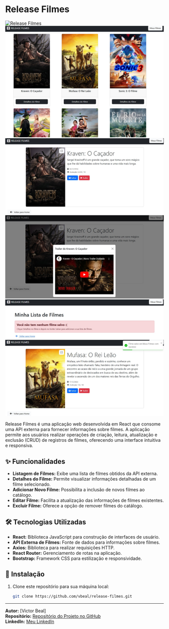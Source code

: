 # Release Filmes

![Release Filmes](assets/release-filmes.gif)
![Release Filmes](assets/capatura_1.jpg)
![Release Filmes](assets/capatura_2.jpg)
![Release Filmes](assets/capatura_3.jpg)
![Release Filmes](assets/capatura_4.jpg)
![Release Filmes](assets/capatura_5.jpg)

Release Filmes é uma aplicação web desenvolvida em React que consome uma API externa para fornecer informações sobre filmes. A aplicação permite aos usuários realizar operações de criação, leitura, atualização e exclusão (CRUD) de registros de filmes, oferecendo uma interface intuitiva e responsiva.

## ✨ Funcionalidades

- **Listagem de Filmes:** Exibe uma lista de filmes obtidos da API externa.
- **Detalhes do Filme:** Permite visualizar informações detalhadas de um filme selecionado.
- **Adicionar Novo Filme:** Possibilita a inclusão de novos filmes ao catálogo.
- **Editar Filme:** Facilita a atualização das informações de filmes existentes.
- **Excluir Filme:** Oferece a opção de remover filmes do catálogo.

## 🛠️ Tecnologias Utilizadas

- **React:** Biblioteca JavaScript para construção de interfaces de usuário.
- **API Externa de Filmes:** Fonte de dados para informações sobre filmes.
- **Axios:** Biblioteca para realizar requisições HTTP.
- **React Router:** Gerenciamento de rotas na aplicação.
- **Bootstrap:** Framework CSS para estilização e responsividade.

## 🚀 Instalação

1. Clone este repositório para sua máquina local:

   ```bash
   git clone https://github.com/vbeal/release-filmes.git
   ```

---

**Autor:** [Victor Beal]  
**Repositório:** [Repositório do Projeto no GitHub](https://github.com/vbeal?tab=repositories)  
**LinkedIn:** [Meu LinkedIn](https://www.linkedin.com/in/victorbeal)
